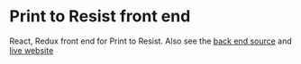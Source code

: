 # Print to Resist front end

React, Redux front end for Print to Resist. Also see the [back end source](https://github.com/zachgawlik/print-to-resist-backend) and [live website](http://printtoresist.org/)
